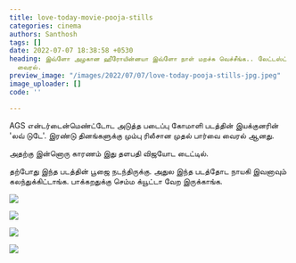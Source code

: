 ```yaml
---
title: love-today-movie-pooja-stills
categories: cinema
authors: Santhosh
tags: []
date: 2022-07-07 18:38:58 +0530
heading: இவ்ளோ அழகான ஹீரோயின்னயா இவ்ளோ நாள் மறச்சு வெச்சீங்க.. லேட்டஸ்ட் போட்டோஸ்
  வைரல்.
preview_image: "/images/2022/07/07/love-today-pooja-stills-jpg.jpeg"
image_uploader: []
code: ''

---
```

AGS என்டர்டைன்மெண்ட்டோட அடுத்த படைப்பு கோமாளி படத்தின் இயக்குனரின் 'லவ் டுடே'. இரண்டு தினங்களுக்கு மும்பு ரிலீசான முதல் பார்வை வைரல் ஆனது.

அதற்கு இன்னொரு காரணம் இது தளபதி விஜயோட டைட்டில்.

தற்போது இந்த படத்தின் பூஜை நடந்திருக்கு. அதுல இந்த படத்தோட நாயகி இவனாவும் கலந்துக்கிட்டாங்க. பாக்கறதுக்கு செம்ம க்யூட்டா வேற இருக்காங்க.

![](/images/2022/07/07/love-today-pooja-3-jpg.jpeg)

![](/images/2022/07/07/love-today-pooja-jpg.jpeg)

![](/images/2022/07/07/love-today-pooja-4-jpg.jpeg)

![](/images/2022/07/07/love-today-pooja-1-jpg.jpeg)
